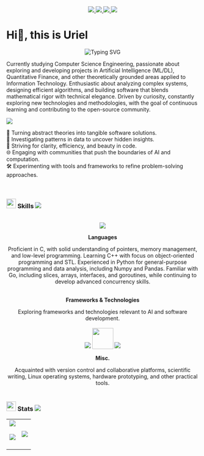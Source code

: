 <!--github.com/inttter/md-badges-->
<div align="center">
    <a href="https://www.linkedin.com/in/uriel-rubio-garcia/">
        <img src="https://img.shields.io/badge/LinkedIn-%230077B5.svg?logo=linkedin&logoColor=white"
    </a>
    <a href="https://huggingface.co/UrielRG">
        <img src="https://img.shields.io/badge/Hugging%20Face-FFD21E?logo=huggingface&logoColor=000">
    </a>
    <a href="https://www.kaggle.com/urielrg">
        <img src="https://img.shields.io/badge/Kaggle-20BEFF?logo=kaggle&logoColor=fff">
    </a>
    <a href="https://leetcode.com/u/uricodes/">
    <img src="https://img.shields.io/badge/LeetCode-000000?logo=LeetCode&logoColor=#d16c06">
    </a>
</div>

# Hi👋, this is Uriel

<!--https://git.io/typing-svg-->
<div align="center">
<img src="https://readme-typing-svg.demolab.com?font=Hack+Nerd+Font&size=25&pause=1000&color=56F751&center=true&width=850&lines=Computer+Science+Engineering+Student;Passionate+Developer+%26+Knowledge+Seeker;Explorer+of++ML%2FDL+%26+FinTech;Committed+to+Growth+%26+Technical+Excellence" alt="Typing SVG" />
</div>

Currently studying Computer Science Engineering, passionate about exploring and developing projects in Artificial Intelligence (ML/DL), Quantitative Finance, and other theoretically grounded areas applied to Information Technology. Enthusiastic about analyzing complex systems, designing efficient algorithms, and building software that blends mathematical rigor with technical elegance. Driven by curiosity, constantly exploring new technologies and methodologies, with the goal of continuous learning and contributing to the open-source community.

<img border="none" src="https://github-readme-activity-graph.vercel.app/graph?username=urubiog&bg_color=0c1014&color=2aa889&line=599cab&point=99d1ce&area=true&hide_border=true">

🚀 Turning abstract theories into tangible software solutions. \
🔬 Investigating patterns in data to uncover hidden insights. \
🎯 Striving for clarity, efficiency, and beauty in code. \
🌐 Engaging with communities that push the boundaries of AI and computation. \
🛠 Experimenting with tools and frameworks to refine problem-solving approaches.

<br>
<h3 id="skills">
    <img src="https://github.com/urubiog/.media/blob/main/code.gif?raw=true" width="25">
    <b>Skills</b>
    <img src="https://github.com/urubiog/.media/blob/main/bar.gif?raw=true">
</h3>

<br>

<!--https://skillicons.dev-->
<!--https://github.com/tandpfun/skill-icons-->
<div align="center">
    <img src="https://skillicons.dev/icons?i=c,cpp,go,python" />
    <p><b>Languages</b></p>
    Proficient in C, with solid understanding of pointers, memory management, and low-level programming. Learning C++ with focus on object-oriented programming and STL. Experienced in Python for general-purpose programming and data analysis, including Numpy and Pandas. Familiar with Go, including slices, arrays, interfaces, and goroutines, while continuing to develop advanced concurrency skills.
    <br>
    <br>
    <!--<img src="https://github.com/urubiog/.media/blob/488abaa4ad205369fb3721b53c47f94ee538a28d/cuda-logo.png" width=150 />-->
    <p><b>Frameworks & Technologies</b></p>
    Exploring frameworks and technologies relevant to AI and software development.
    <br>
    <br>
    <img src="https://skillicons.dev/icons?i=git,github,md,latex" />
    <img src="https://github.com/urubiog/.media/blob/main/jupyter-logo.png?raw=true" width="55" style="vertical-align: -2px;" />
    <img src="https://skillicons.dev/icons?i=arduino,bash,debian,ubuntu" />
    <p><b>Misc.</b></p>
    Acquainted with version control and collaborative platforms, scientific writing, Linux operating systems, hardware prototyping, and other practical tools.
</div>

<!--FUTURE SECTION-->

<!--<br>-->
<!--<h3 id="skills">-->
<!--    <img src="https://media0.giphy.com/media/v1.Y2lkPTc5MGI3NjExOWZ6cmU2NHRxYzlxejU1d2pueXF2eHVicjN3bzNiMmM4aXE5Z3BmYSZlcD12MV9pbnRlcm5hbF9naWZfYnlfaWQmY3Q9cw/fjOdkUskrUGyOZTHhQ/giphy.gif" width="25">-->
<!--    <b>Research</b>-->
<!--    <img src="https://user-images.githubusercontent.com/73097560/115834477-dbab4500-a447-11eb-908a-139a6edaec5c.gif">-->
<!--</h3>-->

<br>

<h3>
    <img src="https://github.com/urubiog/.media/blob/main/stats.gif?raw=true" width="25">
    <b>Stats</b>
    <img src="https://github.com/urubiog/.media/blob/main/bar.gif?raw=true">
</h3>

<table align="center">
<tbody><tr border="none">
<td width="50%" align="center">
  <img align="middle" src="https://github-readme-stats.vercel.app/api?username=urubiog&amp;theme=dark&amp;show_icons=true&amp;count_private=true">
  <br><br>
  <img src="https://github-readme-streak-stats.herokuapp.com/?user=urubiog&amp;theme=dark&amp;hide_border=false">
  <br><br>
  <img align="middle" src="">
</td><td width="50%" align="center">
  <img align="middle" src="https://github-readme-stats.anuraghazra1.vercel.app/api/top-langs/?username=urubiog&amp;theme=dark&amp;hide_border=false&amp;no-bg=true&amp;no-frame=true&amp;langs_count=8">
  </td>
</tbody></table>
